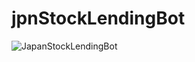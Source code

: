 # jpnStockLendingBot

![JapanStockLendingBot](https://user-images.githubusercontent.com/53326909/92078914-0c2b6980-edfa-11ea-9a8c-5a00849d966e.jpg)

